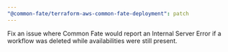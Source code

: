 ```yaml
---
"@common-fate/terraform-aws-common-fate-deployment": patch
---
```


Fix an issue where Common Fate would report an Internal Server Error if a workflow was deleted while availabilities were still present.

